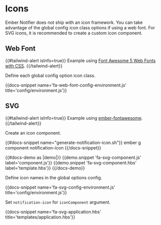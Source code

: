# Icons

Ember Notifier does not ship with an icon framework. You can take
advantage of the global config icon class options if using a web font.
For SVG icons, it is recommended to create a custom icon component.

## Web Font

{{#tailwind-alert isInfo=true}}
  Example using [Font Awesome 5 Web Fonts with CSS](https://fontawesome.com/get-started/web-fonts-with-css).
{{/tailwind-alert}}

Define each global config option icon class.

{{docs-snippet name='fa-web-font-config-environment.js' title='config/environment.js'}}

## SVG

{{#tailwind-alert isInfo=true}}
  Example using [ember-fontawesome](https://github.com/FortAwesome/ember-fontawesome).
{{/tailwind-alert}}

Create an icon component.

{{#docs-snippet name="generate-notification-icon.sh"}}
  ember g component notification-icon
{{/docs-snippet}}

{{#docs-demo as |demo|}}
  {{demo.snippet 'fa-svg-component.js' label='component.js'}}
  {{demo.snippet 'fa-svg-component.hbs' label='template.hbs'}}
{{/docs-demo}}

Define icon names in the global options config.

{{docs-snippet name='fa-svg-config-environment.js' title='config/environment.js'}}

Set `notification-icon` for `iconComponent` argument.

{{docs-snippet name='fa-svg-application.hbs' title='templates/application.hbs'}}
